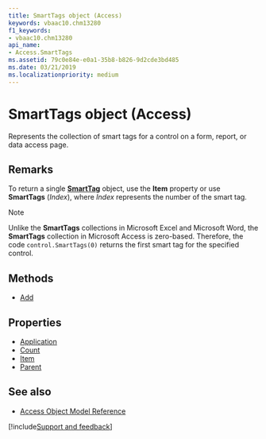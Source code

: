 ```yaml
---
title: SmartTags object (Access)
keywords: vbaac10.chm13280
f1_keywords:
- vbaac10.chm13280
api_name:
- Access.SmartTags
ms.assetid: 79c0e84e-e0a1-35b8-b826-9d2cde3bd485
ms.date: 03/21/2019
ms.localizationpriority: medium
---
```



# SmartTags object (Access)

Represents the collection of smart tags for a control on a form, report, or data access page.


## Remarks

To return a single **[SmartTag](Access.SmartTag.md)** object, use the **Item** property or use **SmartTags** (_Index_), where  _Index_ represents the number of the smart tag.

> [!NOTE] 
> Unlike the **SmartTags** collections in Microsoft Excel and Microsoft Word, the **SmartTags** collection in Microsoft Access is zero-based. Therefore, the code `control.SmartTags(0)` returns the first smart tag for the specified control.


## Methods

- [Add](Access.SmartTags.Add.md)

## Properties

- [Application](Access.SmartTags.Application.md)
- [Count](Access.SmartTags.Count.md)
- [Item](Access.SmartTags.Item.md)
- [Parent](Access.SmartTags.Parent.md)

## See also

- [Access Object Model Reference](overview/Access/object-model.md)


[!include[Support and feedback](~/includes/feedback-boilerplate.md)]